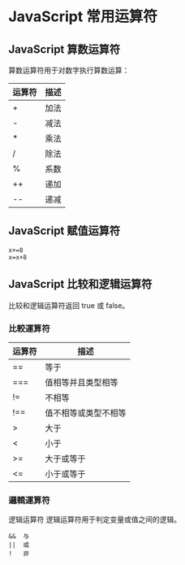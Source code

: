 # JavaScript 常用运算符


## JavaScript 算数运算符
算数运算符用于对数字执行算数运算：

|运算符	|描述|
|--|--|
|+	|加法|
|-	|减法|
|*	|乘法|
|/|	除法|
|%	|系数|
|++	|递加|
|--	|递减|

## JavaScript 赋值运算符

```
x+=8
x=x+8
```

## JavaScript 比较和逻辑运算符
比较和逻辑运算符返回 true 或 false。  

### 比較運算符

|运算符	|描述	|
|--|--|
|==	|等于	|
|===	|值相等并且类型相等|
|!=	|不相等	|
|!==	|值不相等或类型不相等	|
|>	|大于	|
|<	|小于	|
|>=	|大于或等于|
|<=	|小于或等于|

### 邏輯運算符
逻辑运算符
逻辑运算符用于判定变量或值之间的逻辑。  

```
&&	与	
||	或	
!	非	
```


